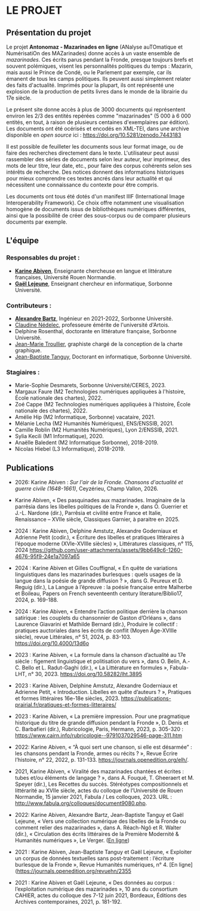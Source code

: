 # LE PROJET

## Présentation du projet 

Le projet **Antonomaz - Mazarinades en ligne** (ANalyse auTOmatique et NumérisatiOn des MAZarinades) donne accès à un vaste ensemble de *mazarinades*. Ces écrits parus pendant la Fronde, presque toujours brefs et souvent polémiques, visent les personnalités politiques du temps : Mazarin, mais aussi le Prince de Condé, ou le Parlement par exemple, car ils émanent de tous les camps politiques. Ils peuvent aussi simplement relater des faits d'actualité. Imprimés pour la plupart, ils ont représenté une explosion de la production de petits livres dans le monde de la librairie du 17e siècle.

Le présent site donne accès à plus de 3000 documents qui représentent environ les 2/3 des entités repérées comme "mazarinades" (5 000 à 6 000 entités, en tout, à raison de plusieurs centaines d'exemplaires par édition). 
Les documents ont été océrisés et encodés en XML-TEI, dans une archive disponible en *open source* ici : https://doi.org/10.5281/zenodo.7443183

Il est possible de feuilleter les documents sous leur format image, ou de faire des recherches directement dans le texte. L'utilisateur peut aussi rassembler des séries de documents selon leur auteur, leur imprimeur, des mots de leur titre, leur date, etc., pour faire des corpus cohérents selon ses intérêts de recherche. Des notices donnent des informations historiques pour mieux comprendre ces textes ancrés dans leur actualité et qui nécessitent une connaissance du contexte pour être compris.

Les documents ont tous été dotés d'un manifest IIIF (International Image Interoperability Framework). Ce choix offre notamment une visualisation homogène de documents issus de bibliothèques numériques différentes, ainsi que la possibilité de créer des sous-corpus ou de comparer plusieurs documents par exemple.

## L'équipe

### Responsables du projet : 

- [**Karine Abiven**](https://orcid.org/0000-0001-9518-1040), Enseignante chercheuse en langue et littérature françaises, Université Rouen Normandie.
- [**Gaël Lejeune**](https://www.lejeunegael.fr/), Enseignant chercheur  en informatique, Sorbonne Université.

### Contributeurs :

- [**Alexandre Bartz**](https://cv.archives-ouvertes.fr/alexandre-bartz?langChosen=fr), Ingénieur en 2021-2022, Sorbonne Université.
-  [Claudine Nédelec](http://textesetcultures.univ-artois.fr/annuaire-des-membres/professeurs-et-mcf-habilites/claudine-nedelec),  professeure émérite de l'université d'Artois.
-  Delphine Rosenthal, doctorante en littérature française, Sorbonne Université.
- [Jean-Marie Troullier](https://www.cinquantesix.com/), graphiste chargé de la conception de la charte graphique.
- [Jean-Baptiste Tanguy](https://orcid.org/0000-0002-0007-1664), Doctorant en informatique, Sorbonne Université. 

### Stagiaires : 

- Marie-Sophie Desmarets, Sorbonne Université/CERES, 2023.
- Margaux Faure (M2 Technologies numériques appliquées à l'histoire, École nationale des chartes), 2022.
- Zoé Cappe (M2 Technologies numériques appliquées à l'histoire, École nationale des chartes), 2022.
- Amélie Hip (M2 Informatique, Sorbonne) vacataire, 2021.
- Mélanie Lecha (M2 Humanités Numériques), ENS/ENSSIB, 2021.
- Camille Roblin (M2 Humanités Numériques), Lyon 2/ENSSIB, 2021.
- Sylia Kecili (M1 Informatique), 2020.
- Anaëlle Baledent (M2 Informatique Sorbonne), 2018-2019.
- Nicolas Hiebel (L3 Informatique),  2018-2019.

## Publications

* 2026: Karine Abiven : _Sur l'air de la Fronde. Chansons d'actualité et guerre civile (1648-1661)_, Ceyzérieu, Champ Vallon, 2026.
  
* Karine Abiven, « Des pasquinades aux mazarinades. Imaginaire de la parrêsia dans les libelles politiques de la Fronde », dans O. Guerrier et J.-L. Nardone (dir.), Parrêsia et civilité entre France et Italie, Renaissance – XVIIe siècle, Classiques Garnier, à paraitre en 2025.

* 2024 : Karine Abiven, Delphine Amstutz, Alexandre Goderniaux et Adrienne Petit (codir.), « Écriture des libelles et pratiques littéraires à l’époque moderne (XVIe-XVIIIe siècles) », Littératures classiques, n° 115, 2024 https://github.com/user-attachments/assets/9bb649c6-1260-4676-95f9-24e1a7097a65
  
*  2024 : Karine Abiven et Gilles Couffignal, « En quête de variations linguistiques dans les mazarinades burlesques : quels usages de la langue dans la poésie de grande diffusion ? », dans G. Peureux et D. Reguig (dir.), La Langue à l’épreuve : la poésie française entre Malherbe et Boileau, Papers on French seventeenth century literature/Biblio17, 2024, p. 169-188.

* 2024 : Karine Abiven,	« Entendre l’action politique derrière la chanson satirique : les couplets du chansonnier de Gaston d’Orléans », dans Laurence Giavarini et Mathilde Bernard (dir.), Produire le collectif : pratiques auctoriales dans les écrits de conflit (Moyen Âge-XVIIIe siècle), revue Littérales, n° 51, 2024, p. 83-103. https://doi.org/10.4000/13d6o
  
* 2023 : Karine Abiven, « La formule dans la chanson d’actualité au 17e siècle : figement linguistique et politisation du vers », dans O. Belin, A.-C. Bello et L. Radut-Gaghi (dir.), « La Littérature en formules », Fabula-LHT, n° 30, 2023. https://doi.org/10.58282/lht.3895
  
* 2023 : Karine Abiven, Delphine Amstutz, Alexandre Goderniaux et Adrienne Petit, « Introduction. Libelles en quête d’auteurs ? », Pratiques et formes littéraires 16e-18e siècles, 2023.
https://publications-prairial.fr/pratiques-et-formes-litteraires/

* 2023 : Karine Abiven, « La première impression. Pour une pragmatique historique du titre de grande diffusion pendant la Fronde », D. Denis et C. Barbafieri (dir.), Rubricologie, Paris, Hermann, 2023, p. 305-320 : https://www.cairn.info/rubricologie--9791037029546-page-311.htm
  
* 2022: Karine Abiven,	« “À quoi sert une chanson, si elle est désarmée” : les chansons pendant la Fronde, armes ou récits ? », Revue Écrire l’histoire, n° 22, 2022, p. 131-133. https://journals.openedition.org/elh/.

* 2021, Karine Abiven, « Viralité des mazarinades chantées et écrites : tubes et/ou éléments de langage ? », dans A. Fouqué, T. Gheeraert et M. Speyer (dir.), Les Recettes du succès. Stéréotypes compositionnels et littérarité au XVIIe siècle, actes du colloque de l’Université de Rouen Normandie, 15 janvier 2021, Fabula / Les colloques, 2023. URL : http://www.fabula.org/colloques/document9080.php.

* 2022: Karine Abiven, Alexandre Bartz, Jean-Baptiste Tanguy et Gaël Lejeune, « Vers une collection numérique des libelles de la Fronde ou comment relier des mazarinades », dans A. Réach-Ngô et R. Walter (dir.), « Circulation des écrits littéraires de la Première Modernité & Humanités numériques », Le Verger. ([En ligne](https://cornucopia16.com/blog/2022/04/24/karine-abiven-alexandre-bartz-gael-lejeune-et-jean-baptiste-tanguy-vers-une-collection-numerique-des-libelles-parus-pendant-la-fronde-ou-comment-relier-des-mazarinades/))

* 2021 :  Karine Abiven, Jean-Baptiste Tanguy et Gaël Lejeune, « Exploiter un corpus de données textuelles sans post-traitement : l’écriture burlesque de la Fronde », Revue Humanités numériques, n° 4. [En ligne](https://journals.openedition.org/revuehn/2355
  
* 2021 : Karine Abiven et Gaël Lejeune, « Des données au corpus : l’exploitation numérique des mazarinades », 10 ans du consortium CAHIER, actes du colloque des 7-12 juin 2021, Bordeaux, Éditions des Archives contemporaines, 2021, p. 181-192.
  
